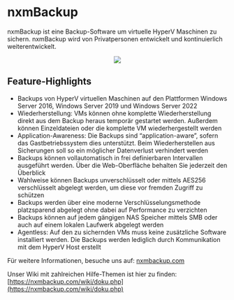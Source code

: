 # nxmBackup
nxmBackup ist eine Backup-Software um virtuelle HyperV Maschinen zu sichern.
nxmBackup wird von Privatpersonen entwickelt und kontinuierlich weiterentwickelt.
<p align="center">
  <img src="https://nxmbackup.com/logo.png">
</p>

## Feature-Highlights
- Backups von HyperV virtuellen Maschinen auf den Plattformen Windows Server 2016, Windows Server 2019 und Windows Server 2022
- Wiederherstellung: VMs können ohne komplette Wiederherstellung direkt aus dem Backup heraus temporär gestartet werden. Außerdem können Einzeldateien oder die komplette VM wiederhergestellt werden
- Application-Awareness: Die Backups sind “application-aware”, sofern das Gastbetriebssystem dies unterstützt. Beim Wiederherstellen aus Sicherungen soll so ein möglicher Datenverlust verhindert werden
- Backups können vollautomatisch in frei definierbaren Intervallen ausgeführt werden. Über die Web-Oberfläche behalten Sie jederzeit den Überblick
- Wahlweise können Backups unverschlüsselt oder mittels AES256 verschlüsselt abgelegt werden, um diese vor fremden Zugriff zu schützen
- Backups werden über eine moderne Verschlüsselungsmethode platzsparend abgelegt ohne dabei auf Performance zu verzichten
- Backups können auf jedem gängigen NAS Speicher mittels SMB oder auch auf einem lokalen Laufwerk abgelegt werden
- Agentless: Auf den zu sichernden VMs muss keine zusätzliche Software installiert werden. Die Backups werden lediglich durch Kommunikation mit dem HyperV Host erstellt

Für weitere Informationen, besuche uns auf: [nxmbackup.com](https://nxmbackup.com/)

Unser Wiki mit zahlreichen Hilfe-Themen ist hier zu finden: [https://nxmbackup.com/wiki/doku.php](https://nxmbackup.com/wiki/doku.php)
